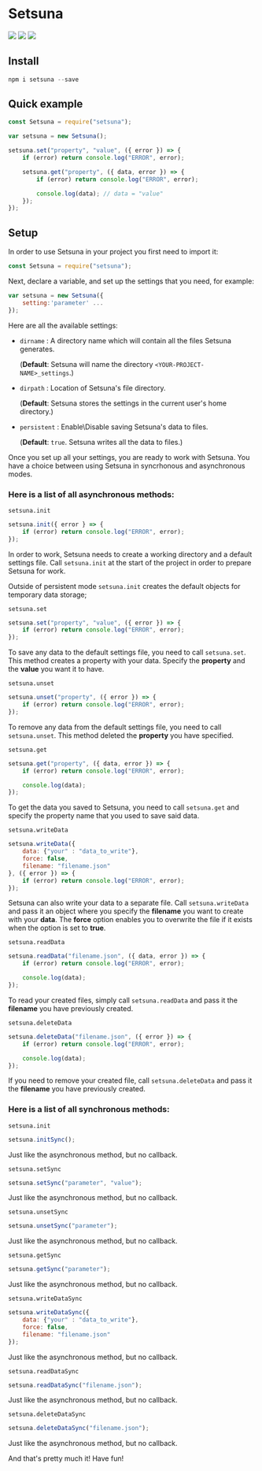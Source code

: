 # Setsuna
[![](https://img.shields.io/npm/v/setsuna?label=Latest%20Version&style=for-the-badge&logo=npm&color=informational)](https://www.npmjs.com/package/setsuna)
[![](https://img.shields.io/static/v1?label=Creator&message=atomic-addison&color=informational&style=for-the-badge)](https://github.com/atomic-addison)
[![](https://img.shields.io/static/v1?label=Helper&message=GHOST&color=informational&style=for-the-badge)](https://github.com/ghostdevv)

## Install
```js
npm i setsuna --save
```

## Quick example

```js
const Setsuna = require("setsuna");

var setsuna = new Setsuna();

setsuna.set("property", "value", ({ error }) => {
    if (error) return console.log("ERROR", error);

    setsuna.get("property", ({ data, error }) => {
        if (error) return console.log("ERROR", error);

        console.log(data); // data = "value"
    });
});
```

## Setup

In order to use Setsuna in your project you first need to import it:

```js
const Setsuna = require("setsuna");
```

Next, declare a variable, and set up the settings that you need, for example:

```js
var setsuna = new Setsuna({
	setting:'parameter' ...
});
```

Here are all the available settings:

* `dirname` : A directory name which will contain all the files Setsuna generates.

    (**Default**: Setsuna will name the directory `<YOUR-PROJECT-NAME>_settings`.)
* `dirpath` : Location of Setsuna's file directory.

    (**Default**: Setsuna stores the settings in the current user's home directory.)
* `persistent` : Enable\Disable saving Setsuna's data to files.

    (**Default**: `true`. Setsuna writes all the data to files.)

Once you set up all your settings, you are ready to work with Setsuna. You have a choice between using Setsuna in syncrhonous and asynchronous modes.

### Here is a list of all asynchronous methods:

`setsuna.init`
```js
setsuna.init({ error } => {
    if (error) return console.log("ERROR", error);
});
```
In order to work, Setsuna needs to create a working directory and a default settings file. Call `setsuna.init` at the start of the project in order to prepare Setsuna for work.

Outside of persistent mode `setsuna.init` creates the default objects for temporary data storage;

`setsuna.set`

```js
setsuna.set("property", "value", ({ error }) => {
    if (error) return console.log("ERROR", error);
});
```

To save any data to the default settings file, you need to call `setsuna.set`. This method creates a property with your data. Specify the **property** and the **value** you want it to have.

`setsuna.unset`

```js
setsuna.unset("property", ({ error }) => {
    if (error) return console.log("ERROR", error);
});
```

To remove any data from the default settings file, you need to call `setsuna.unset`. This method deleted the **property** you have specified.

`setsuna.get`
```js
setsuna.get("property", ({ data, error }) => {
    if (error) return console.log("ERROR", error);

    console.log(data);
});
```

To get the data you saved to Setsuna, you need to call `setsuna.get` and specify the property name that you used to save said data.

`setsuna.writeData`
```js
setsuna.writeData({ 
    data: {"your" : "data_to_write"}, 
    force: false, 
    filename: "filename.json"
}, ({ error }) => {
    if (error) return console.log("ERROR", error);
});
```

Setsuna can also write your data to a separate file. Call `setsuna.writeData` and pass it an object where you specify the **filename** you want to create with your **data**. The **force** option enables you to overwrite the file if it exists when the option is set to **true**.

`setsuna.readData`
```js
setsuna.readData("filename.json", ({ data, error }) => {
    if (error) return console.log("ERROR", error);

    console.log(data);
});
```

To read your created files, simply call `setsuna.readData` and pass it the **filename** you have previously created.

`setsuna.deleteData`
```js
setsuna.deleteData("filename.json", ({ error }) => {
    if (error) return console.log("ERROR", error);

    console.log(data);
});
```

If you need to remove your created file, call `setsuna.deleteData` and pass it the **filename** you have previously created.

### Here is a list of all synchronous methods:

`setsuna.init`
```js
setsuna.initSync();
```

Just like the asynchronous method, but no callback.

`setsuna.setSync`
```js
setsuna.setSync("parameter", "value");
```

Just like the asynchronous method, but no callback.

`setsuna.unsetSync`
```js
setsuna.unsetSync("parameter");
```

Just like the asynchronous method, but no callback.

`setsuna.getSync`
```js
setsuna.getSync("parameter");
```

Just like the asynchronous method, but no callback.

`setsuna.writeDataSync`
```js
setsuna.writeDataSync({ 
    data: {"your" : "data_to_write"}, 
    force: false, 
    filename: "filename.json"
});
```

Just like the asynchronous method, but no callback.

`setsuna.readDataSync`
```js
setsuna.readDataSync("filename.json");
```

Just like the asynchronous method, but no callback.

`setsuna.deleteDataSync`
```js
setsuna.deleteDataSync("filename.json");
```

Just like the asynchronous method, but no callback.

And that's pretty much it! Have fun!